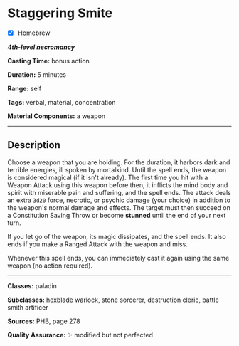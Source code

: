 # Staggering Smite

- [x] Homebrew

***4th-level necromancy***

**Casting Time:** bonus action

**Duration:** 5 minutes

**Range:** self

**Tags:** verbal, material, concentration

**Material Components:** a weapon

---

## Description
Choose a weapon that you are holding.
For the duration, it harbors dark and terrible energies, ill spoken by mortalkind.
Until the spell ends, the weapon is considered magical (if it isn't already).
The first time you hit with a Weapon Attack using this weapon before then, it inflicts the mind body and spirit with miserable pain and suffering, and the spell ends.
The attack deals an extra `3d20` force, necrotic, or psychic damage (your choice) in addition to the weapon's normal damage and effects.
The target must then succeed on a Constitution Saving Throw or become **stunned** until the end of your next turn.

If you let go of the weapon, its magic dissipates, and the spell ends.
It also ends if you make a Ranged Attack with the weapon and miss.

Whenever this spell ends, you can immediately cast it again using the same weapon (no action required).

---

**Classes:** paladin

**Subclasses:** hexblade warlock, stone sorcerer, destruction cleric, battle smith artificer

**Sources:** PHB, page 278

**Quality Assurance:** :sparkles: modified but not perfected
